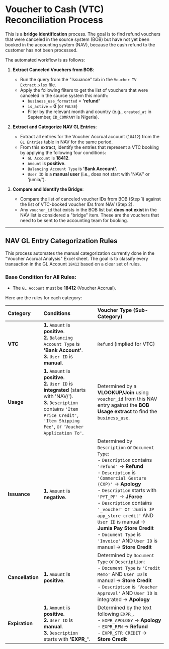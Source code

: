 # Voucher to Cash (VTC) Reconciliation Process

This is a **bridge identification** process. The goal is to find refund vouchers that were canceled in the source system (BOB) but have not yet been booked in the accounting system (NAV), because the cash refund to the customer has not been processed.

The automated workflow is as follows:

1. **Extract Canceled Vouchers from BOB**:

    * Run the query from the "Issuance" tab in the `Voucher TV Extract.xlsx` file.
    * Apply the following filters to get the list of vouchers that were canceled in the source system this month:
        * `business_use_formatted` = **'refund'**
        * `is_active` = **0** (or `FALSE`)
        * Filter by the relevant month and country (e.g., `created_at` in September, `ID_COMPANY` is Nigeria).

2. **Extract and Categorize NAV GL Entries**:

    * Extract all entries for the Voucher Accrual account (`18412`) from the `GL Entries` table in NAV for the same period.
    * From this extract, identify the entries that represent a VTC booking by applying the following four conditions:
        * `GL Account` is **18412**.
        * `Amount` is **positive**.
        * `Balancing Account Type` is **'Bank Account'**.
        * `User ID` is a **manual user** (i.e., does not start with 'NAV/' or 'jumia/').

3. **Compare and Identify the Bridge**:

    * Compare the list of canceled voucher IDs from BOB (Step 1) against the list of VTC-booked voucher IDs from NAV (Step 2).
    * Any `voucher_id` that exists in the BOB list but **does not exist** in the NAV list is considered a "bridge" item. These are the vouchers that need to be sent to the accounting team for booking.

-----

## NAV GL Entry Categorization Rules

This process automates the manual categorization currently done in the "Voucher Accrual Analysis" Excel sheet. The goal is to classify every transaction in the GL Account `18412` based on a clear set of rules.

### **Base Condition for All Rules:**

* The `GL Account` must be **18412** (Voucher Accrual).

Here are the rules for each category:

| Category | Conditions | Voucher Type (Sub-Category) |
| :--- | :--- | :--- |
| **VTC** | **1.** `Amount` is **positive**.<br>**2.** `Balancing Account Type` is **'Bank Account'**.<br>**3.** `User ID` is **manual**. | `Refund` (implied for VTC) |
| **Usage** | **1.** `Amount` is **positive**.<br>**2.** `User ID` is **integrated** (starts with 'NAV/').<br>**3.** `Description` contains `'Item Price Credit'`, `'Item Shipping Fee'`, or `'Voucher Application To'`. | Determined by a **VLOOKUP/Join** using `voucher_id` from this NAV entry against the **BOB Usage extract** to find the `business_use`. |
| **Issuance** | **1.** `Amount` is **negative**. | Determined by `Description` or `Document Type`: <br> - `Description` contains `'refund'` → **Refund**<br> - `Description` is `'Commercial Gesture (CXP)'` → **Apology**<br> - `Description` starts with `'PYT_PF'` → **JForce**<br> - `Description` contains `'_voucher'` or `'Jumia JP app_store credit'` AND `User ID` is manual → **Jumia Pay Store Credit**<br> - `Document Type` is `'Invoice'` AND `User ID` is manual → **Store Credit** |
| **Cancellation** | **1.** `Amount` is **positive**. | Determined by `Document Type` or `Description`: <br> - `Document Type` is `'Credit Memo'` AND `User ID` is manual → **Store Credit**<br> - `Description` is `'Voucher Approval'` AND `User ID` is integrated → **Apology** |
| **Expiration** | **1.** `Amount` is **positive**.<br>**2.** `User ID` is **manual**.<br>**3.** `Description` starts with **'EXPR_'**. | Determined by the text following `EXPR_`. <br> - `EXPR_APOLOGY` → **Apology**<br> - `EXPR_RFN` → **Refund**<br> - `EXPR_STR CREDIT` → **Store Credit** |
